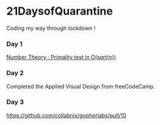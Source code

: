 # 21DaysofQuarantine
Coding my way through lockdown ! 

### Day 1

<a href="https://dev.to/priyanka__488/number-theory-primality-test-in-o-sqrt-n-dde">Number Theory : Primality test in O(sqrt(n))</a>

### Day 2

Completed the Applied Visual Design from freeCodeCamp.

### Day 3

https://github.com/collabnix/gopherlabs/pull/10
